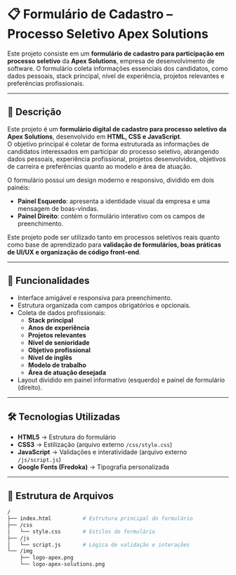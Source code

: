 # 📋 Formulário de Cadastro – Processo Seletivo Apex Solutions

Este projeto consiste em um **formulário de cadastro para participação em processo seletivo** da **Apex Solutions**, empresa de desenvolvimento de software. O formulário coleta informações essenciais dos candidatos, como dados pessoais, stack principal, nível de experiência, projetos relevantes e preferências profissionais.  

---

## 📖 Descrição  

Este projeto é um **formulário digital de cadastro para processo seletivo da Apex Solutions**, desenvolvido em **HTML, CSS e JavaScript**.  
O objetivo principal é coletar de forma estruturada as informações de candidatos interessados em participar do processo seletivo, abrangendo dados pessoais, experiência profissional, projetos desenvolvidos, objetivos de carreira e preferências quanto ao modelo e área de atuação.  

O formulário possui um design moderno e responsivo, dividido em dois painéis:  
- **Painel Esquerdo**: apresenta a identidade visual da empresa e uma mensagem de boas-vindas.  
- **Painel Direito**: contém o formulário interativo com os campos de preenchimento.  

Este projeto pode ser utilizado tanto em processos seletivos reais quanto como base de aprendizado para **validação de formulários, boas práticas de UI/UX e organização de código front-end**.  

---

## 🚀 Funcionalidades
- Interface amigável e responsiva para preenchimento.  
- Estrutura organizada com campos obrigatórios e opcionais.  
- Coleta de dados profissionais:  
  - **Stack principal**  
  - **Anos de experiência**  
  - **Projetos relevantes**  
  - **Nível de senioridade**  
  - **Objetivo profissional**  
  - **Nível de inglês**  
  - **Modelo de trabalho**  
  - **Área de atuação desejada**  
- Layout dividido em painel informativo (esquerdo) e painel de formulário (direito).  

---

## 🛠️ Tecnologias Utilizadas
- **HTML5** → Estrutura do formulário  
- **CSS3** → Estilização (arquivo externo `/css/style.css`)  
- **JavaScript** → Validações e interatividade (arquivo externo `/js/script.js`)  
- **Google Fonts (Fredoka)** → Tipografia personalizada  

---

## 📂 Estrutura de Arquivos
```bash
/
├── index.html          # Estrutura principal do formulário
├── /css
│   └── style.css       # Estilos do formulário
├── /js
│   └── script.js       # Lógica de validação e interações
└── /img
    ├── logo-apex.png
    └── logo-apex-solutions.png
